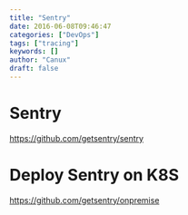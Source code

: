 ```yaml
---
title: "Sentry"
date: 2016-06-08T09:46:47
categories: ["DevOps"]
tags: ["tracing"]
keywords: []
author: "Canux"
draft: false
---
```


# Sentry 

<https://github.com/getsentry/sentry>

# Deploy Sentry on K8S

<https://github.com/getsentry/onpremise>
